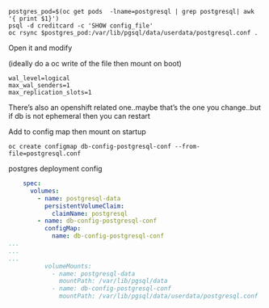 

```
postgres_pod=$(oc get pods  -lname=postgresql | grep postgresql| awk '{ print $1}')
psql -d creditcard -c 'SHOW config_file'
oc rsync $postgres_pod:/var/lib/pgsql/data/userdata/postgresql.conf .
```

Open it and modify 

(ideally do a oc write of the file then mount on boot)
```
wal_level=logical
max_wal_senders=1
max_replication_slots=1

```

There’s also an openshift related one..maybe that’s the one you change..but if db is not ephemeral then you can restart


Add to config map then mount on startup
```
oc create configmap db-config-postgresql-conf --from-file=postgresql.conf
```

postgres deployment config
```yaml
    spec:
      volumes:
        - name: postgresql-data
          persistentVolumeClaim:
            claimName: postgresql
        - name: db-config-postgresql-conf
          configMap:
            name: db-config-postgresql-conf
...
...
...
          volumeMounts:
            - name: postgresql-data
              mountPath: /var/lib/pgsql/data
            - name: db-config-postgresql-conf
              mountPath: /var/lib/pgsql/data/userdata/postgresql.conf
```
